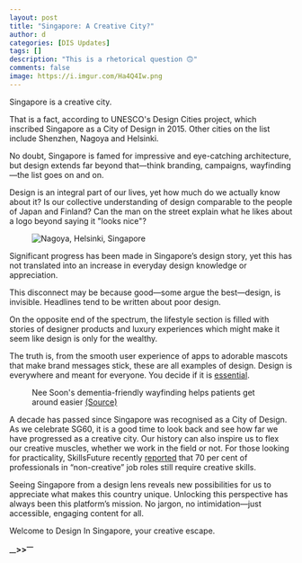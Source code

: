 ```yaml
---
layout: post
title: "Singapore: A Creative City?"
author: d
categories: [DIS Updates]
tags: []
description: "This is a rhetorical question 🙃"
comments: false
image: https://i.imgur.com/Ha4Q4Iw.png
---
```


Singapore is a creative city. 

That is a fact, according to UNESCO's Design Cities project, which inscribed Singapore as a City of Design in 2015. Other cities on the list include Shenzhen, Nagoya and Helsinki. 

No doubt, Singapore is famed for impressive and eye-catching architecture, but design extends far beyond that—think branding, campaigns, wayfinding—the list goes on and on.

Design is an integral part of our lives, yet how much do we actually know about it? Is our collective understanding of design comparable to the people of Japan and Finland? Can the man on the street explain what he likes about a logo beyond saying it "looks nice"?

<figure>
<img src="https://i.imgur.com/ImoiNXy.jpg" alt="Nagoya, Helsinki, Singapore">
</figure>

Significant progress has been made in Singapore’s design story, yet this has not translated into an increase in everyday design knowledge or appreciation.

This disconnect may be because good—some argue the best—design, is invisible. Headlines tend to be written about poor design. 

On the opposite end of the spectrum, the lifestyle section is filled with stories of designer products and luxury experiences which might make it seem like design is only for the wealthy.

The truth is, from the smooth user experience of apps to adorable mascots that make brand messages stick, these are all examples of design. Design is everywhere and meant for everyone. You decide if it is <a href="https://www.designinsingapore.com/artists-non-essential/" target="_blank">essential</a>.

<figure>
<img src="https://i.imgur.com/jT1cteH.jpg" alt="">
<figcaption>Nee Soon's dementia-friendly wayfinding helps patients get around easier <a href="https://www.nstc.org.sg/latest_news/yishunite-of-the-year-2023-copy/" target="_blank">(Source)</a></figcaption>
</figure>

A decade has passed since Singapore was recognised as a City of Design. As we celebrate SG60, it is a good time to look back and see how far we have progressed as a creative city. Our history can also inspire us to flex our creative muscles, whether we work in the field or not. For those looking for practicality, SkillsFuture recently <a href="https://www.channelnewsasia.com/singapore/skillsfuture-skills-report-creative-industry-generative-ai-jobs-4887421" target="_blank">reported</a> that 70 per cent of professionals in “non-creative” job roles still require creative skills.

Seeing Singapore from a design lens reveals new possibilities for us to appreciate what makes this country unique. Unlocking this perspective has always been this platform’s mission. No jargon, no intimidation—just accessible, engaging content for all.

Welcome to Design In Singapore, your creative escape.

<strong><sub>—</sub>><sub></sub>><sup>—</sup></strong>
